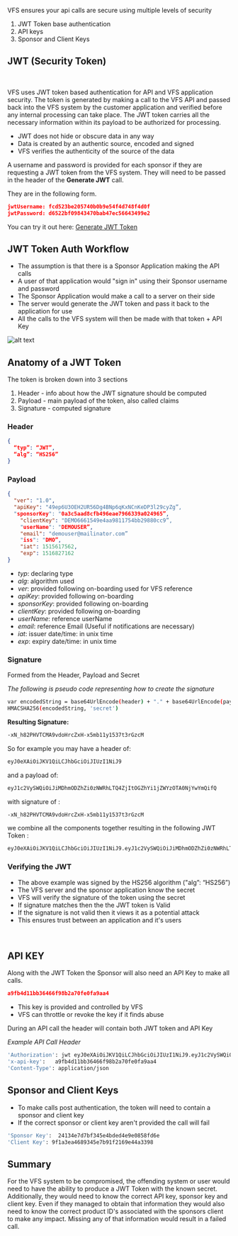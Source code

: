 VFS ensures your api calls are secure using multiple levels of security

1. JWT Token base authentication
2. API keys  
3. Sponsor and Client Keys

## JWT (Security Token)
&nbsp;
&nbsp;

VFS uses JWT token based authentication for API and VFS application security.  The token is generated by making a call to the VFS API and passed back into the VFS system by the customer application and verified before any internal processing can take place. The JWT token carries all the necessary information within its payload to be authorized for processing.

  * JWT does not hide or obscure data in any way
  * Data is created by an authentic source, encoded and signed
  * VFS verifies the authenticity of the source of the data

A username and password is provided for each sponsor if they are requesting a JWT token from the VFS system. They will need to be passed in the header of the **Generate JWT** call.

They are in the following form.

```json
jwtUsername: fcd523be205740b0b9e54f4d748f4d0f
jwtPassword: d6522bf09843470bab47ec56643499e2
```

You can try it out here:  [Generate JWT Token](https://readme.velma.io/#a6912ad6-5197-4ea6-b923-e7c5f9ffde5d)

## JWT Token Auth Workflow

* The assumption is that there is a Sponsor Application making the API calls
* A user of that application would "sign in" using their Sponsor username and password
* The Sponsor Application would make a call to a server on their side
* The server would generate the JWT token and pass it back to the application for use
* All the calls to the VFS system will then be made with that token + API Key


![alt text](https://s3-us-west-2.amazonaws.com/vfs-docs/Security/JWT1.png)


## Anatomy of a JWT Token

The token is broken down into 3 sections
1. Header - info about how the JWT signature should be computed
2. Payload - main payload of the token, also called claims
3. Signature - computed signature

### Header
```json
{
  “typ”: “JWT”,   
  “alg”: “HS256”
}
```
### Payload
```json
{
  "ver": "1.0",
  "apiKey": "49ep6U3OEH2UR56Dg4BNp6qKxNCnKeDP3l29cyZg”,
  "sponsorKey": "0a3c5aad8cfb496eae7966339a024965”,
    "clientKey": "DEMO6661549e4aa9811754bb29880cc9”,   
    "userName": "DEMOUSER”,
    "email": "demouser@mailinator.com”
    "iss": "DMO”,  
    "iat": 1515617562,
    "exp": 1516827162
}     
```

* *typ*: declaring type
* *alg*: algorithm used
* *ver*: provided following on-boarding used for VFS reference
* *apiKey*:  provided following on-boarding
* *sponsorKey*: provided following on-boarding
* *clientKey*: provided following on-boarding
* *userName*: reference userName
* *email*: reference Email (Useful if notifications are necessary)
* *iat*: issuer date/time: in unix time
* *exp*: expiry date/time: in unix time

### Signature

Formed from the Header, Payload and Secret

*The following is pseudo code representing how to create the signature*

```bash
var encodedString = base64UrlEncode(header) + "." + base64UrlEncode(payload);
HMACSHA256(encodedString, 'secret')
```

**Resulting Signature:**
```bash
-xN_h82PHVTCMA9vdoHrcZxH-x5mb11y1537t3rGzcM
```

So for example you may have a header of:

```bash
eyJ0eXAiOiJKV1QiLCJhbGciOiJIUzI1NiJ9
```

and a payload of:

```bash
eyJ1c2VySWQiOiJiMDhmODZhZi0zNWRhLTQ4ZjItOGZhYi1jZWYzOTA0NjYwYmQifQ
```

with signature of :

```bash
-xN_h82PHVTCMA9vdoHrcZxH-x5mb11y1537t3rGzcM
```
we combine all the components together resulting in the following JWT Token :

```bash
eyJ0eXAiOiJKV1QiLCJhbGciOiJIUzI1NiJ9.eyJ1c2VySWQiOiJiMDhmODZhZi0zNWRhLTQ4ZjItOGZhYi1jZWYzOTA0NjYwYmQifQ.-xN_h82PHVTCMA9vdoHrcZxH-x5mb11y1537t3rGzcM
```

### Verifying the JWT

  * The above example was signed by the HS256 algorithm ("alg”: “HS256”)
  * The VFS server and the sponsor application know the secret
  * VFS will verify the signature of the token using the secret
  * If signature matches then the the JWT token is Valid
  * If the signature is not valid then it views it as a potential attack
  * This ensures trust between an application and it's users

&nbsp;
&nbsp;

## API KEY

Along with the JWT Token the Sponsor will also need an API Key to make all calls.

```json
a9fb4d11bb36466f98b2a70fe0fa9aa4
```

  * This key is provided and controlled by VFS
  * VFS can throttle or revoke the key if it finds abuse

During an API call the header will contain both JWT token and API Key

*Example API Call Header*
```bash
'Authorization': jwt eyJ0eXAiOiJKV1QiLCJhbGciOiJIUzI1NiJ9.eyJ1c2VySWQiOiJiMDhmODZhZi0zNWRhLTQ4ZjItOGZhYi1jZWYzOTA0NjYwYmQifQ.-xN_h82PHVTCMA9vdoHrcZxH-x5mb11y1537t3rGzcM
'x-api-key':   a9fb4d11bb36466f98b2a70fe0fa9aa4
'Content-Type': application/json
```

## Sponsor and Client Keys

  * To make calls post authentication, the token will need to contain a sponsor and client key
  * If the correct sponsor or client key aren't provided the call will fail

```bash
'Sponsor Key':  24134e7d7bf345e4bded4e9e0858fd6e
'Client Key': 9f1a3ea4689345e7b91f2169e44a3398
```

## Summary

For the VFS system to be compromised, the offending system or user would need to have the ability to produce a JWT Token with the known secret.  Additionally, they would need to know the correct API key, sponsor key and client key.  Even if they managed to obtain that information they would also need to know the correct product ID's associated with the sponsors client to make any impact.  Missing any of that information would result in a failed call.
